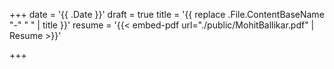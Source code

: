 +++
date = '{{ .Date }}'
draft = true
title = '{{ replace .File.ContentBaseName "-" " " | title }}'
resume = '{{< embed-pdf url="./public/MohitBallikar.pdf" | Resume >}}'

+++
